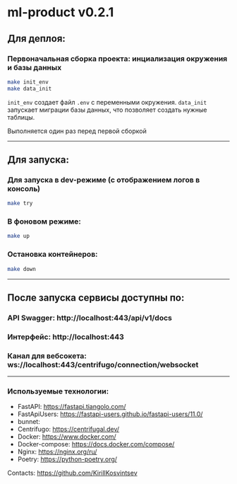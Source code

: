 # ml-product v0.2.1

## Для деплоя:

### Первоначальная сборка проекта: инциализация окружения и базы данных
```bash
make init_env
make data_init
```
`init_env` создает файл `.env` с переменными окружения.
`data_init` запускает миграции базы данных, что позволяет создать нужные таблицы.

Выполняется один раз перед первой сборкой

---
## Для запуска:

### Для запуска в dev-режиме (с отображением логов в консоль)
```bash
make try
```
### В фоновом режиме:
```bash
make up
```
### Остановка контейнеров:
```bash
make down
```

---
## После запуска сервисы доступны по:

### API Swagger: http://localhost:443/api/v1/docs

### Интерфейс: http://localhost:443

### Канал для вебсокета: ws://localhost:443/centrifugo/connection/websocket

---
### Используемые технологии:

- FastAPI: https://fastapi.tiangolo.com/
- FastApiUsers: https://fastapi-users.github.io/fastapi-users/11.0/
- bunnet: 
- Centrifugo: https://centrifugal.dev/
- Docker: https://www.docker.com/
- Docker-compose: https://docs.docker.com/compose/
- Nginx: https://nginx.org/ru/
- Poetry: https://python-poetry.org/

Contacts: https://github.com/KirillKosvintsev

